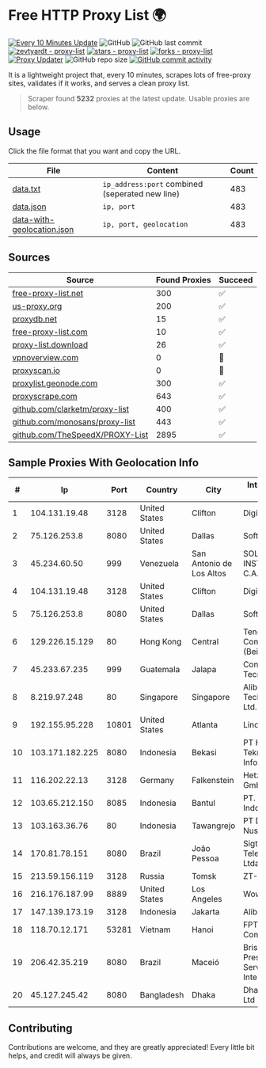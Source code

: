 
# Free HTTP Proxy List 🌍

[![Every 10 Minutes Update](https://github.com/mertguvencli/http-proxy-list/actions/workflows/main.yml/badge.svg?branch=main)](https://github.com/mertguvencli/http-proxy-list/actions/workflows/main.yml)
![GitHub](https://img.shields.io/github/license/mertguvencli/http-proxy-list)
![GitHub last commit](https://img.shields.io/github/last-commit/mertguvencli/http-proxy-list)
[![zevtyardt - proxy-list](https://img.shields.io/static/v1?label=zevtyardt&message=proxy-list&color=blue&logo=github)](https://github.com/zevtyardt/proxy-list "Go to GitHub repo")
[![stars - proxy-list](https://img.shields.io/github/stars/zevtyardt/proxy-list?style=social)](https://github.com/zevtyardt/proxy-list)
[![forks - proxy-list](https://img.shields.io/github/forks/zevtyardt/proxy-list?style=social)](https://github.com/zevtyardt/proxy-list)
[![Proxy Updater](https://github.com/zevtyardt/proxy-list/workflows/Proxy%20Updater/badge.svg)](https://github.com/zevtyardt/proxy-list/actions?query=workflow:"Proxy+Updater")
![GitHub repo size](https://img.shields.io/github/repo-size/zevtyardt/proxy-list)
[![GitHub commit activity](https://img.shields.io/github/commit-activity/m/zevtyardt/proxy-list?logo=commits)](https://github.com/zevtyardt/proxy-list/commits/main)

It is a lightweight project that, every 10 minutes, scrapes lots of free-proxy sites, validates if it works, and serves a clean proxy list.

> Scraper found **5232** proxies at the latest update. Usable proxies are below.

## Usage

Click the file format that you want and copy the URL.

|File|Content|Count|
|----|-------|-----|
|[data.txt](https://raw.githubusercontent.com/mertguvencli/http-proxy-list/main/proxy-list/data.txt)|`ip_address:port` combined (seperated new line)|483|
|[data.json](https://raw.githubusercontent.com/mertguvencli/http-proxy-list/main/proxy-list/data.json)|`ip, port`|483|
|[data-with-geolocation.json](https://raw.githubusercontent.com/mertguvencli/http-proxy-list/main/proxy-list/data-with-geolocation.json)|`ip, port, geolocation`|483|

## Sources

|Source|Found Proxies|Succeed|
|------|-------------|-------|
|[free-proxy-list.net](https://free-proxy-list.net)|300|✅|
|[us-proxy.org](https://www.us-proxy.org)|200|✅|
|[proxydb.net](http://proxydb.net)|15|✅|
|[free-proxy-list.com](https://free-proxy-list.com/?page=&port=&type%5B%5D=http&type%5B%5D=https&up_time=0&search=Search)|10|✅|
|[proxy-list.download](https://www.proxy-list.download/HTTP)|26|✅|
|[vpnoverview.com](https://vpnoverview.com/privacy/anonymous-browsing/free-proxy-servers)|0|🚫|
|[proxyscan.io](https://www.proxyscan.io)|0|🚫|
|[proxylist.geonode.com](https://proxylist.geonode.com/api/proxy-list?limit=300&page=1&sort_by=lastChecked&sort_type=desc&protocols=http,https)|300|✅|
|[proxyscrape.com](https://api.proxyscrape.com/v2/?request=displayproxies&protocol=http&timeout=10000&country=all&ssl=all&anonymity=all)|643|✅|
|[github.com/clarketm/proxy-list](https://raw.githubusercontent.com/clarketm/proxy-list/master/proxy-list-raw.txt)|400|✅|
|[github.com/monosans/proxy-list](https://raw.githubusercontent.com/monosans/proxy-list/main/proxies/http.txt)|443|✅|
|[github.com/TheSpeedX/PROXY-List](https://raw.githubusercontent.com/TheSpeedX/PROXY-List/master/http.txt)|2895|✅|


## Sample Proxies With Geolocation Info

|#|Ip|Port|Country|City|Internet Service Provider|
|-|--|----|-------|----|-------------------------|
|1|104.131.19.48|3128|United States|Clifton|DigitalOcean, LLC|
|2|75.126.253.8|8080|United States|Dallas|SoftLayer|
|3|45.234.60.50|999|Venezuela|San Antonio de Los Altos|SOLUCIONES INSTALRED CH&C C.A.|
|4|104.131.19.48|3128|United States|Clifton|DigitalOcean, LLC|
|5|75.126.253.8|8080|United States|Dallas|SoftLayer|
|6|129.226.15.129|80|Hong Kong|Central|Tencent Cloud Computing (Beijing) Co|
|7|45.233.67.235|999|Guatemala|Jalapa|Conectividad Y Tecnologia S.A|
|8|8.219.97.248|80|Singapore|Singapore|Alibaba (US) Technology Co., Ltd.|
|9|192.155.95.228|10801|United States|Atlanta|Linode, LLC|
|10|103.171.182.225|8080|Indonesia|Bekasi|PT Hayat Teknologi Informatika|
|11|116.202.22.13|3128|Germany|Falkenstein|Hetzner Online GmbH|
|12|103.65.212.150|8085|Indonesia|Bantul|PT. Broadband Indonesia Pratama|
|13|103.163.36.76|80|Indonesia|Tawangrejo|PT Data Buana Nusantara|
|14|170.81.78.151|8080|Brazil|João Pessoa|Sigtel Servicos De Telecomunicacoes Ltda|
|15|213.59.156.119|3128|Russia|Tomsk|ZT-TOMSK|
|16|216.176.187.99|8889|United States|Los Angeles|Wowrack.com|
|17|147.139.173.19|3128|Indonesia|Jakarta|Alibaba.com LLC|
|18|118.70.12.171|53281|Vietnam|Hanoi|FPT Telecom Company|
|19|206.42.35.219|8080|Brazil|Maceió|Brisanet Prestacao De Servicos De Internet Ltda|
|20|45.127.245.42|8080|Bangladesh|Dhaka|Dhaka Fiber Net Ltd|



## Contributing

Contributions are welcome, and they are greatly appreciated! Every
little bit helps, and credit will always be given.

